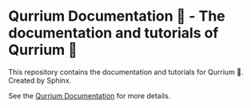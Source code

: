 # Qurrium Documentation 📖 - The documentation and tutorials of Qurrium 📏

This repository contains the documentation and tutorials for Qurrium 📏.
Created by Sphinx.

See the [Qurrium Documentation](https://docs.qurrium.org/en/latest/) for more details.
